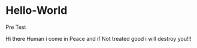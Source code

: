 # Hello-World
Pre Test

Hi there Human i come in Peace and if Not treated good i will destroy you!!!
